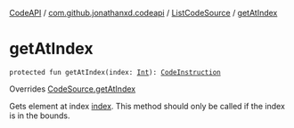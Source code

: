 [CodeAPI](../../index.md) / [com.github.jonathanxd.codeapi](../index.md) / [ListCodeSource](index.md) / [getAtIndex](.)

# getAtIndex

`protected fun getAtIndex(index: `[`Int`](https://kotlinlang.org/api/latest/jvm/stdlib/kotlin/-int/index.html)`): `[`CodeInstruction`](../-code-instruction.md)

Overrides [CodeSource.getAtIndex](../-code-source/get-at-index.md)

Gets element at index [index](get-at-index.md#com.github.jonathanxd.codeapi.ListCodeSource$getAtIndex(kotlin.Int)/index). This method should only be called if the index
is in the bounds.

